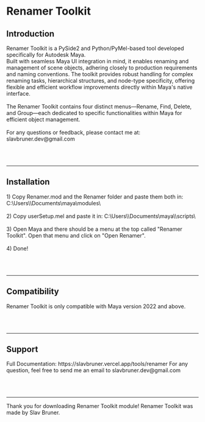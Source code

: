 <h1>Renamer Toolkit</h1>

<h2>Introduction</h2>
Renamer Toolkit is a PySide2 and Python/PyMel-based tool developed specifically for Autodesk Maya.<br>
Built with seamless Maya UI integration in mind, it enables renaming and management of scene objects, adhering closely to production requirements and naming conventions. The toolkit provides robust handling for complex renaming tasks, hierarchical structures, and node-type specificity, offering flexible and efficient workflow improvements directly within Maya's native interface.
<br><br>The Renamer Toolkit contains four distinct menus—Rename, Find, Delete, and Group—each dedicated to specific functionalities within Maya for efficient object management.
<br><br>
For any questions or feedback, please contact me at: slavbruner.dev@gmail.com

<br><br>
<hr>
<h2>Installation</h2>
1) Copy Renamer.mod and the Renamer folder and paste them both in: C:\Users\<user>\Documents\maya\modules\<br><br>
2) Copy userSetup.mel and paste it in: C:\Users\<user>\Documents\maya\<Maya Version>\scripts\<br><br>
3) Open Maya and there should be a menu at the top called "Renamer Toolkit". Open that menu and click on "Open Renamer".<br><br>
4) Done!

<br><br>
<hr>
<h2>Compatibility</h2>
Renamer Toolkit is only compatible with Maya version 2022 and above.

<br><br>
<hr>
<h2>Support</h2>
Full Documentation: https://slavbruner.vercel.app/tools/renamer
For any question, feel free to send me an email to slavbruner.dev@gmail.com

<br><br>
<hr>

Thank you for downloading Renamer Toolkit module!
Renamer Toolkit was made by Slav Bruner.
